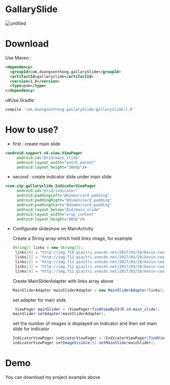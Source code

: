 # GallarySlide

![untitled](https://media.giphy.com/media/PL7fCBouXC4Mg/giphy.gif)
# Download

Use Maven :
```xml
<dependency>
  <groupId>com.duongsonthong.gallarySlide</groupId>
  <artifactId>gallaryslide</artifactId>
  <version>1.0</version>
  <type>pom</type>
</dependency>
```
u¥Use Gradle:
```javascript
compile 'com.duongsonthong.gallarySlide:gallaryslide:1.0'
```
# How to use?

- first : create main slide 

```xml
<android.support.v4.view.ViewPager
     android:id="@+id/main_slide"
     android:layout_width="match_parent"
     android:layout_height="300dp"/>
```
- second : create indicator slide under main slide

```xml
<com.sip.gallaryslide.IndicatorViewPager
     android:id="@+id/indicator"
     android:paddingLeft="@dimen/card_padding"
     android:paddingRight="@dimen/card_padding"
     android:paddingStart="@dimen/card_padding"
     android:layout_below="@id/main_slide"
     android:layout_width="wrap_content"
     android:layout_height="60dp"/>
```    
- Configurate slideshow on MainActivity
  
  Create a String array which hold links image, for example
  ```java
  String[] links = new String[5];
   links[0] = "http://img.f10.giaitri.vnecdn.net/2017/03/28/Kevin-Costner-1490673411_660x0.jpg";
   links[1] = "http://img.f12.giaitri.vnecdn.net/2017/03/28/kevin-costner-2-1490673023_660x0.jpg";
   links[2] = "http://img.f11.giaitri.vnecdn.net/2017/03/28/kevin-costner-3-1490673024_660x0.jpg";
   links[3] = "http://img.f12.giaitri.vnecdn.net/2017/03/28/kevin-costner-4-1490673024_660x0.jpg";
   links[4] = "http://img.f11.giaitri.vnecdn.net/2017/03/28/kevin-costner-5-1490673024_660x0.jpg";
  ```
  Create MainSliderAdapter with links array above
  ```java
  MainSliderAdapter mainSliderAdapter = new MainSliderAdapter(links);
  ```
  set adapter for main slide
  ```java
   ViewPager mainSlider = (ViewPager)findViewById(R.id.main_slide);
  mainSlider.setAdapter(mainSliderAdapter);
  ```
  set the number of images is displayed on Indicator and then set main slide for indicator
  
  ```java
  IndicatorViewPager indicatorViewPager = (IndicatorViewPager)findViewById(R.id.indicator);
  indicatorViewPager.setImageVisible(3).setMainSlide(mainSlider);
  ```
  
# Demo 
  You can download my project example above
  
  

  
  
  
  
  
  
  
  

